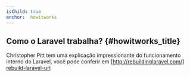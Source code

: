 ```yaml
---
isChild: true
anchor:  howitworks
---
```


## Como o Laravel trabalha? {#howitworks_title}

Christopher Pitt tem uma explicação impressionante do funcionamento interno do Laravel, você pode conferir em [http://rebuildinglaravel.com/] [rebuild-laravel-url]

[rebuild-laravel-url]: http://rebuildinglaravel.com/